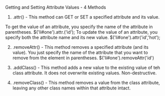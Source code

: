 Getting and Setting Attribute Values - 4 Methods

1) .attr() - This method can GET or SET a specified attribute and its value.
    
To get the value of an attribute, you specify the name of the attribute in parentheses. $('li#one').attr.('id');
To update the value of an attribute, you specify both the attribute name and its new value. $('li#one').attr('id','hot');

2) .removeAttr() - This method removes a specified attribute (and its value). You just specify the name of the attribute that you want to remove from the element in parentheses. $('li#one').removeAttr('id')

3) .addClass() - This method adds a new value to the existing value of teh class attribute.  It does not overwrite existing values.  Non-destructive.

4) .removeClass() - This method removes a value from the class attribute, leaving any other class names within that attribute intact. 